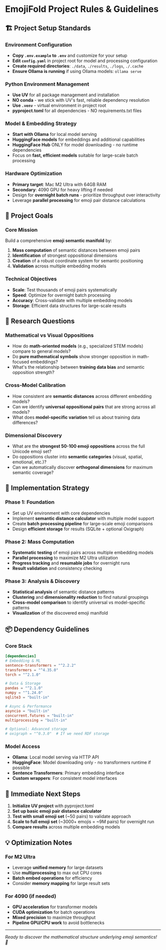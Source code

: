 # EmojiFold Project Rules & Guidelines

## 🏗️ Project Setup Standards

### Environment Configuration
- **Copy `.env.example` to `.env`** and customize for your setup
- **Edit `config.yaml`** in project root for model and processing configuration
- **Create required directories**: `./data`, `./results`, `./logs`, `./.cache`
- **Ensure Ollama is running** if using Ollama models: `ollama serve`

### Python Environment Management
- **Use UV** for all package management and installation
- **NO conda** - we stick with UV's fast, reliable dependency resolution
- **Use `.venv`** - virtual environment in project root
- **pyproject.toml** for all dependencies - NO requirements.txt files

### Model & Embedding Strategy
- **Start with Ollama** for local model serving
- **HuggingFace models** for embeddings and additional capabilities
- **HuggingFace Hub** ONLY for model downloading - no runtime dependencies
- Focus on **fast, efficient models** suitable for large-scale batch processing

### Hardware Optimization
- **Primary target**: Mac M2 Ultra with 64GB RAM
- **Secondary**: 4090 GPU for heavy lifting if needed
- Design for **overnight batch runs** - prioritize throughput over interactivity
- Leverage **parallel processing** for emoji pair distance calculations

## 🎯 Project Goals

### Core Mission
Build a comprehensive **emoji semantic manifold** by:
1. **Mass computation** of semantic distances between emoji pairs
2. **Identification** of strongest oppositional dimensions
3. **Creation** of a robust coordinate system for semantic positioning
4. **Validation** across multiple embedding models

### Technical Objectives
- **Scale**: Test thousands of emoji pairs systematically
- **Speed**: Optimize for overnight batch processing
- **Accuracy**: Cross-validate with multiple embedding models
- **Storage**: Efficient data structures for large-scale results

## 🔬 Research Questions

### Mathematical vs Visual Oppositions
- How do **math-oriented models** (e.g., specialized STEM models) compare to general models?
- Do **pure mathematical symbols** show stronger opposition in math-focused embeddings?
- What's the relationship between **training data bias** and semantic opposition strength?

### Cross-Model Calibration
- How consistent are **semantic distances** across different embedding models?
- Can we identify **universal oppositional pairs** that are strong across all models?
- What does **model-specific variation** tell us about training data differences?

### Dimensional Discovery
- What are the **strongest 50-100 emoji oppositions** across the full Unicode emoji set?
- Do oppositions cluster into **semantic categories** (visual, spatial, emotional, etc.)?
- Can we automatically discover **orthogonal dimensions** for maximum semantic coverage?

## 🚀 Implementation Strategy

### Phase 1: Foundation
- Set up UV environment with core dependencies
- Implement **semantic distance calculator** with multiple model support
- Create **batch processing pipeline** for large-scale emoji comparisons
- Design **efficient storage** for results (SQLite + optional Oxigraph)

### Phase 2: Mass Computation
- **Systematic testing** of emoji pairs across multiple embedding models
- **Parallel processing** to maximize M2 Ultra utilization
- **Progress tracking** and **resumable jobs** for overnight runs
- **Result validation** and consistency checking

### Phase 3: Analysis & Discovery
- **Statistical analysis** of semantic distance patterns
- **Clustering** and **dimensionality reduction** to find natural groupings
- **Cross-model comparison** to identify universal vs model-specific patterns
- **Visualization** of the discovered emoji manifold

## 📦 Dependency Guidelines

### Core Stack
```toml
[dependencies]
# Embedding & ML
sentence-transformers = "^2.2.2"
transformers = "^4.35.0"
torch = "^2.1.0"

# Data & Storage
pandas = "^2.1.0"
numpy = "^1.24.0"
sqlite3 = "built-in"

# Async & Performance  
asyncio = "built-in"
concurrent.futures = "built-in"
multiprocessing = "built-in"

# Optional: Advanced storage
# oxigraph = "^0.3.0"  # If we need RDF storage
```

### Model Access
- **Ollama**: Local model serving via HTTP API
- **HuggingFace**: Model downloading only - no transformers runtime if possible
- **Sentence Transformers**: Primary embedding interface
- **Custom wrappers**: For consistent model interfaces

## 🎯 Immediate Next Steps

1. **Initialize UV project** with pyproject.toml
2. **Set up basic emoji pair distance calculator**
3. **Test with small emoji set** (~50 pairs) to validate approach
4. **Scale to full emoji set** (~3000+ emojis = ~9M pairs) for overnight run
5. **Compare results** across multiple embedding models

## 💡 Optimization Notes

### For M2 Ultra
- Leverage **unified memory** for large datasets
- Use **multiprocessing** to max out CPU cores
- **Batch embed operations** for efficiency
- Consider **memory mapping** for large result sets

### For 4090 (if needed)
- **GPU acceleration** for transformer models
- **CUDA optimization** for batch operations
- **Mixed precision** to maximize throughput
- **Pipeline GPU/CPU work** to avoid bottlenecks

---

*Ready to discover the mathematical structure underlying emoji semantics! 🚀*
